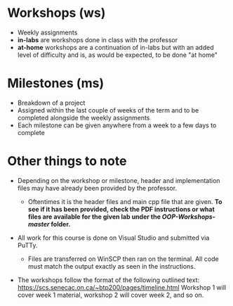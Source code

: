 # Workshops (ws)
* Weekly assignments 
* **in-labs** are workshops done in class with the professor 
* **at-home** workshops are a continuation of in-labs but with an added level of difficulty and is, as would be expected, to be done "at home"


# Milestones (ms)
* Breakdown of a project
* Assigned within the last couple of weeks of the term and to be completed alongside the weekly assignments 
* Each milestone can be given anywhere from a week to a few days to complete


# Other things to note
* Depending on the workshop or milestone, header and implementation files may have already been provided by the professor. 
  * Oftentimes it is the header files and main cpp file that are given. **To see if it has been provided, check the PDF instructions or what files are available for the given lab under the *OOP-Workshops-master* folder.**

* All work for this course is done on Visual Studio and submitted via PuTTy. 
  * Files are transferred on WinSCP then ran on the terminal. All code must match the output exactly as seen in the instructions.

* The workshops follow the format of the following outlined text: https://scs.senecac.on.ca/~btp200/pages/timeline.html
  Workshop 1 will cover week 1 material, workshop 2 will cover week 2, and so on.
